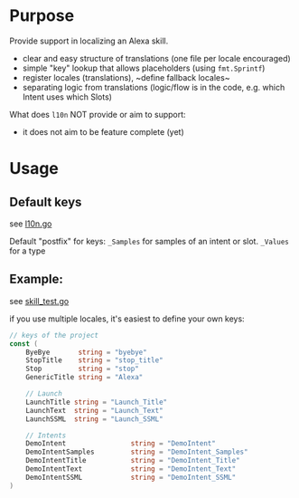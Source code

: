 # Purpose
Provide support in localizing an Alexa skill.
* clear and easy structure of translations (one file per locale encouraged)
* simple "key" lookup that allows placeholders (using `fmt.Sprintf`)
* register locales (translations), ~define fallback locales~
* separating logic from translations (logic/flow is in the code, e.g. which Intent uses which Slots)

What does `l10n` NOT provide or aim to support:
* it does not aim to be feature complete (yet)

# Usage
## Default keys
see [l10n.go](l10n.go)

Default "postfix" for keys:
`_Samples` for samples of an intent or slot.
`_Values` for a type

## Example:
see [skill_test.go](../gen/skill_test.go)

if you use multiple locales, it's easiest to define your own keys:
```go
// keys of the project
const (
	ByeBye       string = "byebye"
	StopTitle    string = "stop_title"
	Stop         string = "stop"
	GenericTitle string = "Alexa"

	// Launch
	LaunchTitle string = "Launch_Title"
	LaunchText  string = "Launch_Text"
	LaunchSSML  string = "Launch_SSML"

	// Intents
	DemoIntent                string = "DemoIntent"
	DemoIntentSamples         string = "DemoIntent_Samples"
	DemoIntentTitle           string = "DemoIntent_Title"
	DemoIntentText            string = "DemoIntent_Text"
	DemoIntentSSML            string = "DemoIntent_SSML"
)
```